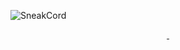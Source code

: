 ![SneakCord](https://cdn.discordapp.com/attachments/735349347796910090/764699878529171466/readme-graphic.png)

<p align="center">
  <a aria-label="Follow the Author" href="https://twitter.com/ethanzolla">
    <img alt="" src="https://img.shields.io/badge/Follow%20the%20Author-blue.svg?style=for-the-badge&logo=Twitter&labelColor=000000&logoWidth=20">
  </a>
  <a aria-label="License" href="https://google.com">
    <img alt="" src="https://img.shields.io/npm/l/next.svg?style=for-the-badge&labelColor=000000">
  </a>
</p>
